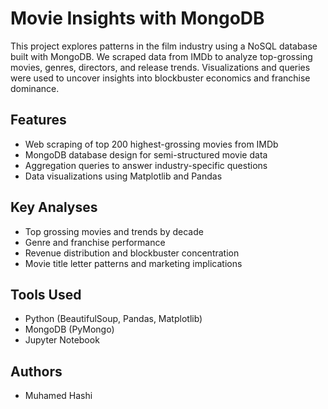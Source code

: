 # Movie Insights with MongoDB

This project explores patterns in the film industry using a NoSQL database built with MongoDB. We scraped data from IMDb to analyze top-grossing movies, genres, directors, and release trends. Visualizations and queries were used to uncover insights into blockbuster economics and franchise dominance.

## Features
- Web scraping of top 200 highest-grossing movies from IMDb
- MongoDB database design for semi-structured movie data
- Aggregation queries to answer industry-specific questions
- Data visualizations using Matplotlib and Pandas

## Key Analyses
- Top grossing movies and trends by decade
- Genre and franchise performance
- Revenue distribution and blockbuster concentration
- Movie title letter patterns and marketing implications

## Tools Used
- Python (BeautifulSoup, Pandas, Matplotlib)
- MongoDB (PyMongo)
- Jupyter Notebook

## Authors
- Muhamed Hashi
